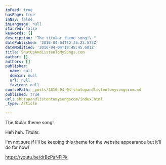```yaml
---
inFeed: true
hasPage: true
inNav: false
inLanguage: null
starred: false
keywords: []
description: "The titular theme song!\_"
datePublished: '2016-04-04T22:35:23.573Z'
dateModified: '2016-04-04T19:48:45.601Z'
title: ShutUpAndListenToMySongs.com
author: []
authors: []
publisher:
  name: null
  domain: null
  url: null
  favicon: null
sourcePath: _posts/2016-04-04-shutupandlistentomysongscom.md
published: true
url: shutupandlistentomysongscom/index.html
_type: Article

---
```

The titular theme song! 

Heh heh. Titular. 

I'm not sure if I'll be keeping this theme for the website appearance but it'll do for now! 

https://youtu.be/drBzPaNFiPk
